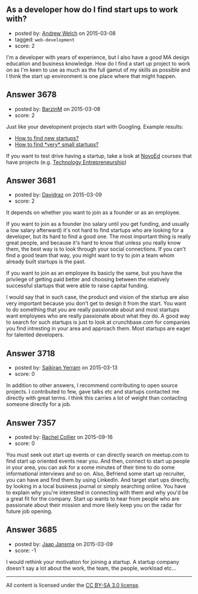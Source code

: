 ## As a developer how do I find start ups to work with?

- posted by: [Andrew Welch](https://stackexchange.com/users/112525/andrew-welch) on 2015-03-08
- tagged: `web-development`
- score: 2

<p>I'm a developer with years of experience, but I also have a good MA design education and business knowledge. How do I find a start up project to work on  as I'm keen to use as much as the full gamut of my skills as possible and I think the start up environment is one place where that might happen.</p>



## Answer 3678

- posted by: [BarzinM](https://stackexchange.com/users/5742222/barzinm) on 2015-03-08
- score: 2

<p>Just like your development projects start with Googling. Example results:</p>

<ul>
<li><a href="https://startups.stackexchange.com/questions/609/how-to-find-new-startups">How to find new startups?</a></li>
<li><a href="https://startups.stackexchange.com/questions/1402/how-to-find-very-small-startups">How to find *very* small startups?</a></li>
</ul>

<p>If you want to test drive having a startup, take a look at <a href="https://novoed.com/" rel="nofollow noreferrer">NovoEd</a> courses that have projects (e.g. <a href="https://novoed.com/venture1-2015-2" rel="nofollow noreferrer">Technology Entrepreneurship</a>)</p>



## Answer 3681

- posted by: [Davidraz](https://stackexchange.com/users/4447731/davidraz) on 2015-03-09
- score: 2

<p>It depends on whether you want to join as a founder or as an employee. </p>

<p>If you want to join as a founder (no salary until you get funding, and usually a low salary afterward) it's not hard to find startups who are looking for a developer, but its hard to find a good one. The most important thing is really great people, and because it's hard to know that unless you really know them, the best way is to look through your social connections. If you can't find a good team that way, you might want to try to join a team whom already built startups is the past. </p>

<p>If you want to join as an employee its basicly the same, but you have the privilege of getting paid better and choosing between the relatively successful startups that were able to raise capital funding. </p>

<p>I would say that in such case, the product and vision of the startup are also very important because you don't get to design it from the start. You want to do something that you are really passionate about and most startups want employees who are really passionate about what they do. A good way to search for such startups is just to look at crunchbase.com for companies you find intresting in your area and approach them. Most startups are eager for talented developers.</p>



## Answer 3718

- posted by: [Saikiran Yerram](https://stackexchange.com/users/455854/saikiran-yerram) on 2015-03-13
- score: 0

<p>In addition to other answers, I recommend contributing to open source projects. I contributed to few, gave talks etc and startups contacted me directly with great terms.
I think this carries a lot of weight than contacting someone directly for a job. </p>



## Answer 7357

- posted by: [Rachel Collier](https://stackexchange.com/users/6961464/rachel-collier) on 2015-09-16
- score: 0

<p>You must seek out start up events or can directly search on meetup.com to find start up oriented events near you. And then, connect to start up people in your area, you can ask for a some minutes of their time to do some informational interviews and so on. Also, Befriend some start up recruiter, you can have and find them by using LinkedIn. And target start ups directly, by looking in a local business journal or simply searching online. You have to explain why you're interested in connecting with them and why you'd be a great fit for the company. Start up wants to hear from people who are passionate about their mission and more likely keep you on the radar for future job opening. </p>



## Answer 3685

- posted by: [Jaap Jansma](https://stackexchange.com/users/4767822/jaap-jansma) on 2015-03-09
- score: -1

<p>I would rethink your motivation for joining a startup. A startup company doesn't say a lot about the work, the team, the people, workload etc... </p>




---

All content is licensed under the [CC BY-SA 3.0 license](https://creativecommons.org/licenses/by-sa/3.0/).
